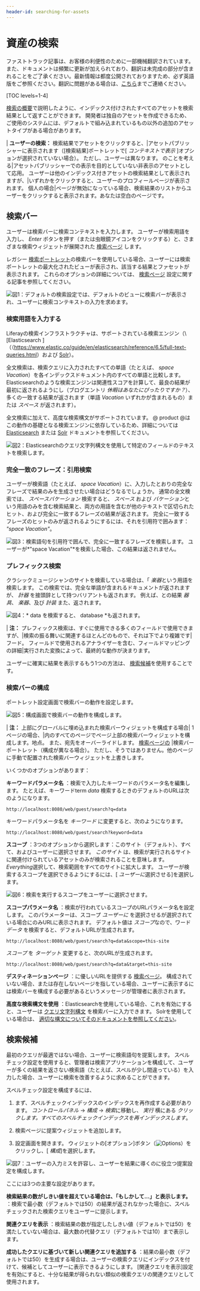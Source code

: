 ```yaml
---
header-id: searching-for-assets
---
```


# 資産の検索

<p class="alert alert-info"><span class="wysiwyg-color-blue120">ファストトラック記事は、お客様の利便性のために一部機械翻訳されています。また、ドキュメントは頻繁に更新が加えられており、翻訳は未完成の部分が含まれることをご了承ください。最新情報は都度公開されておりますため、必ず英語版をご参照ください。翻訳に問題がある場合は、<a href="mailto:support-content-jp@liferay.com">こちら</a>までご連絡ください。</span></p>

[TOC levels=1-4]

[検索の概要](/docs/7-1/user/-/knowledge_base/u/search)で説明したように、インデックス付けされたすべてのアセットを検索結果として返すことができます。 開発者は独自のアセットを作成できるため、ご使用のシステムには、デフォルトで組み込まれているもの以外の追加のアセットタイプがある場合があります。

| **ユーザーの検索：** 検索結果でアセットをクリックすると、|アセットパブリッシャーに表示されます（[検索結果]ポートレットで[ *コンテキストで表示* ]オプションが選択されていない場合）。 ただし、ユーザーは異なります。 のことを考える|アセットパブリッシャーでの表示を目的としていない非表示のアセットとして応用。 ユーザーは他のインデックス付きアセットの検索結果として表示されますが、|いずれかをクリックすると、ユーザーのプロフィールページが表示されます。 個人の場合|ページが無効になっている場合、検索結果のリストからユーザーをクリックすると表示されます。あなたは空白のページです。

## 検索バー

ユーザーは検索バーに検索コンテキストを入力します。 ユーザーが検索用語を入力し、 *Enter* ボタンを押す（または虫眼鏡アイコンをクリックする）と、さまざまな検索ウィジェットが展開された [検索ページ](/docs/7-1/user/-/knowledge_base/u/configuring-search-pages) します。

レガシー [検索ポートレット](/docs/7-1/user/-/knowledge_base/u/configuring-search-pages#legacy-search-experience)の検索バーを使用している場合、ユーザーには検索ポートレットの最大化されたビューが表示され、該当する結果とファセットが表示されます。 これらのオプションの詳細については、 [検索ページ](/docs/7-1/user/-/knowledge_base/u/configuring-search-pages#legacy-search-experience) 設定に関する記事を参照してください。

![図1：デフォルトの検索設定では、デフォルトのビューに検索バーが表示され、ユーザーに検索コンテキストの入力を求めます。](../../images/search-bar.png)

### 検索用語を入力する

Liferayの検索インフラストラクチャは、サポートされている検索エンジン（\ [Elasticsearch \]（（<https://www.elastic.co/guide/en/elasticsearch/reference/6.5/full-text-queries.html>）および [Solr](http://lucene.apache.org/solr/features.html)）。

全文検索は、検索クエリに入力されたすべての単語（たとえば、 *space Vacation*）を各インデックスドキュメント内のすべての単語と比較します。 Elasticsearchのような検索エンジンは関連性スコアを計算して、最良の結果が最初に返されるようにし（ブログエントリ *休暇はあなたにぴったりですか？*）、多くの一致する結果が返されます（単語 *Vacation* いずれかが含まれるもの）または *スペース* が返されます）。

全文検索に加えて、高度な検索構文がサポートされています。 @ product @はこの動作の基礎となる検索エンジンに依存しているため、詳細については [Elasticsearch](https://www.elastic.co/guide/en/elasticsearch/reference/6.5/query-dsl-query-string-query.html#query-string-syntax) または [Solr](https://lucene.apache.org/solr/guide/6_6/query-syntax-and-parsing.html) ドキュメントを参照してください。

![図2：Elasticsearchのクエリ文字列構文を使用して特定のフィールドのテキストを検索します。](../../images/search-advanced-syntax.png)

### 完全一致のフレーズ：引用検索

ユーザーが検索語（たとえば、 *space Vacation*）に、入力したとおりの完全なフレーズで結果のみを生成させたい場合はどうなるでしょうか。 通常の全文検索では、 *スペースバケーション* 検索すると、 *スペース* および *バケーション*という用語のみを含む検索結果と、両方の用語を含むが他のテキストで区切られたヒット、および完全に一致するフレーズの結果が返されます。 完全に一致するフレーズのヒットのみが返されるようにするには、それを引用符で囲みます： *"space Vacation"*。

![図3：検索語句を引用符で囲んで、完全に一致するフレーズを検索します。 ユーザーが*"space Vacation"*を検索した場合、この結果は返されません。](../../images/search-quoted.png)

### プレフィックス検索

クラシックミュージシャンのサイトを検索している場合は、「 *楽器*という用語を検索します。 この検索では、完全な単語が含まれるドキュメントが返されますが、 *計器* を接頭辞として持つバリアントも返されます。 例えば、との結果 *器具*、 *楽器*、及び *計装* また、返されます。

![図4：* data *を検索すると、* database *も返されます。](../../images/search-prefix.png)

| **注：** プレフィックス検索は、すぐに使用できる多くのフィールドで使用できますが、|検索の振る舞いに関連するほとんどのもので、それは下でより複雑です|フード。 フィールドで使用されるアナライザーを含む、フィールドマッピングの詳細|実行された変換によって、最終的な動作が決まります。

ユーザーに確実に結果を表示するもう1つの方法は、 [検索候補](#search-suggestions)を使用することです。

### 検索バーの構成

ポートレット設定画面で検索バーの動作を設定します。

![図5：構成画面で検索バーの動作を構成します。](../../images/search-bar-configuration.png)

| **注：** 上部にグローバルに埋め込まれた検索バーウィジェットを構成する場合| 1ページの場合、|内のすべてのページでページ上部の検索バーウィジェットを構成します。地点。 また、宛先をオーバーライドします。 [検索ページの](/docs/7-1/user/-/knowledge_base/u/configuring-search-pages) |検索バーポートレット（構成が異なる場合）。 ただし、そうではありません。他のページに手動で配置された検索バーウィジェットを上書きします。

いくつかのオプションがあります：

**キーワードパラメータ名** ：検索で入力したキーワードのパラメータ名を編集します。 たとえば、キーワードterm *data* 検索するときのデフォルトのURLは次のようになります。

    http://localhost:8080/web/guest/search?q=data

キーワードパラメータ名を *キーワード* に変更すると、次のようになります。

    http://localhost:8080/web/guest/search?keyword=data

**スコープ** ：3つのオプションから選択します：このサイト（デフォルト）、すべて、およびユーザーに選択させます。 *このサイト* は、検索が実行されるサイトに関連付けられているアセットのみが検索されることを意味します。 *Everything*選択して、検索範囲をすべてのサイトに拡大します。 ユーザーが検索するスコープを選択できるようにするには、[ *ユーザーに*選択させる]を選択します。

![図6：検索を実行するスコープをユーザーに選択させます。](../../images/search-scope.png)

**スコープパラメータ名** ：検索が行われているスコープのURLパラメータ名を設定します。 このパラメーターは、スコープ *ユーザーに* を選択させるが選択されている場合にのみURLに表示されます。 デフォルト値は *スコープ*なので、ワード *データ* を検索すると、デフォルトURLが生成されます。

    http://localhost:8080/web/guest/search?q=data&scope=this-site

*スコープ* を *ターゲット* 変更すると、次のURLが生成されます。

    http://localhost:8080/web/guest/search?q=data&target=this-site

**デスティネーションページ** ：に優しいURLを提供する [検索ページ](/docs/7-1/user/-/knowledge_base/u/configuring-search-pages)。 構成されていない場合、または存在しないページを指している場合、ユーザーに表示するには検索バーを構成する必要があるというメッセージが管理者に表示されます。

**高度な検索構文を使用** ：Elasticsearchを使用している場合、これを有効にすると、ユーザーは [クエリ文字列構文](https://www.elastic.co/guide/en/elasticsearch/reference/6.5/query-dsl-query-string-query.html#query-string-syntax) を検索バーに入力できます。 Solrを使用している場合は、 [適切な構文についてそのドキュメントを参照してください](https://lucene.apache.org/solr/guide/6_6/query-syntax-and-parsing.html)。

## 検索候補

最初のクエリが最適ではない場合、ユーザーに検索語句を提案します。 スペルチェック設定を使用すると、管理者は検索アプリケーションを構成して、ユーザーが多くの結果を返さない検索語（たとえば、スペルが少し間違っている）を入力した場合、ユーザーに検索を改善するように求めることができます。

スペルチェック設定を構成するには、

1.  まず、スペルチェックインデックスのインデックスを再作成する必要があります。 *コントロールパネル* → *構成* → *検索*に移動し、 *実行* 横にある *クリックします。すべてのスペルチェックインデックスを再インデックスします*。

2.  検索ページに提案ウィジェットを追加します。

3.  設定画面を開きます。 ウィジェットの[オプション]ボタン（![Options](../../images/icon-app-options.png)）をクリックし、[ *構成*]を選択します。

![図7：ユーザーの入力ミスを許容し、ユーザーを結果に導くのに役立つ提案設定を構成します。](../../images/search-suggestions.png)

ここには3つの主要な設定があります。

**検索結果の数がしきい値を超えている場合は、「もしかして...」と表示します。** ：検索で最小数（デフォルトでは50）の結果が返されなかった場合に、スペルチェックされた検索クエリをユーザーに提示します。

**関連クエリを表示** ：検索結果の数が指定したしきい値（デフォルトでは50）を満たしていない場合は、最大数の代替クエリ（デフォルトでは10）まで表示します。

**成功したクエリに基づいて新しい関連クエリを追加する** ：結果の最小数（デフォルトでは50）を生成する場合は、ユーザーの検索クエリにインデックスを付けて、候補としてユーザーに表示できるようにします。 [関連クエリを表示]設定を有効にすると、十分な結果が得られない類似の検索クエリの関連クエリとして使用されます。
